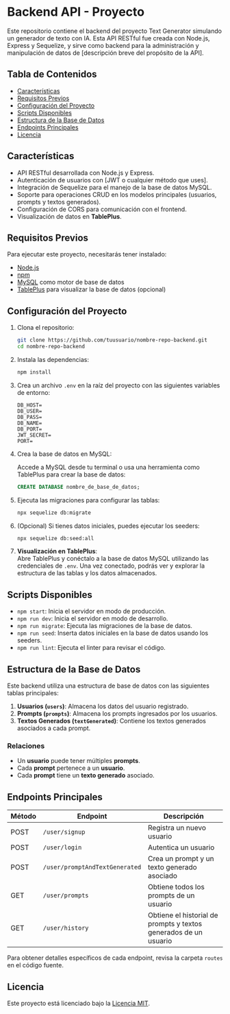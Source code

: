 # Backend API - Proyecto

Este repositorio contiene el backend del proyecto Text Generator simulando un generador de texto con IA. Esta API RESTful fue creada con Node.js, Express y Sequelize, y sirve como backend para la administración y manipulación de datos de [descripción breve del propósito de la API].

## Tabla de Contenidos

- [Características](#características)
- [Requisitos Previos](#requisitos-previos)
- [Configuración del Proyecto](#configuración-del-proyecto)
- [Scripts Disponibles](#scripts-disponibles)
- [Estructura de la Base de Datos](#estructura-de-la-base-de-datos)
- [Endpoints Principales](#endpoints-principales)
- [Licencia](#licencia)

## Características

- API RESTful desarrollada con Node.js y Express.
- Autenticación de usuarios con [JWT o cualquier método que uses].
- Integración de Sequelize para el manejo de la base de datos MySQL.
- Soporte para operaciones CRUD en los modelos principales (usuarios, prompts y textos generados).
- Configuración de CORS para comunicación con el frontend.
- Visualización de datos en **TablePlus**.

## Requisitos Previos

Para ejecutar este proyecto, necesitarás tener instalado:

- [Node.js](https://nodejs.org/) 
- [npm](https://www.npmjs.com/) 
- [MySQL](https://www.mysql.com/) como motor de base de datos
- [TablePlus](https://tableplus.com/) para visualizar la base de datos (opcional)

## Configuración del Proyecto

1. Clona el repositorio:

    ```bash
    git clone https://github.com/tuusuario/nombre-repo-backend.git
    cd nombre-repo-backend
    ```

2. Instala las dependencias:

    ```bash
    npm install
    ```

3. Crea un archivo `.env` en la raíz del proyecto con las siguientes variables de entorno:

    ```plaintext
    DB_HOST=
    DB_USER=
    DB_PASS=
    DB_NAME=
    DB_PORT=
    JWT_SECRET=
    PORT=
    ```

4. Crea la base de datos en MySQL:

    Accede a MySQL desde tu terminal o usa una herramienta como TablePlus para crear la base de datos:

    ```sql
    CREATE DATABASE nombre_de_base_de_datos;
    ```

5. Ejecuta las migraciones para configurar las tablas:

    ```bash
    npx sequelize db:migrate
    ```

6. (Opcional) Si tienes datos iniciales, puedes ejecutar los seeders:

    ```bash
    npx sequelize db:seed:all
    ```

7. **Visualización en TablePlus**:  
   Abre TablePlus y conéctalo a la base de datos MySQL utilizando las credenciales de `.env`. Una vez conectado, podrás ver y explorar la estructura de las tablas y los datos almacenados.

## Scripts Disponibles

- `npm start`: Inicia el servidor en modo de producción.
- `npm run dev`: Inicia el servidor en modo de desarrollo.
- `npm run migrate`: Ejecuta las migraciones de la base de datos.
- `npm run seed`: Inserta datos iniciales en la base de datos usando los seeders.
- `npm run lint`: Ejecuta el linter para revisar el código.

## Estructura de la Base de Datos

Este backend utiliza una estructura de base de datos con las siguientes tablas principales:

1. **Usuarios (`users`)**: Almacena los datos del usuario registrado.
2. **Prompts (`prompts`)**: Almacena los prompts ingresados por los usuarios.
3. **Textos Generados (`textGenerated`)**: Contiene los textos generados asociados a cada prompt.

### Relaciones

- Un **usuario** puede tener múltiples **prompts**.
- Cada **prompt** pertenece a un **usuario**.
- Cada **prompt** tiene un **texto generado** asociado.

## Endpoints Principales

| Método | Endpoint                   | Descripción                                 |
|--------|-----------------------------|---------------------------------------------|
| POST   | `/user/signup`              | Registra un nuevo usuario                   |
| POST   | `/user/login`               | Autentica un usuario                        |
| POST   | `/user/promptAndTextGenerated` | Crea un prompt y un texto generado asociado |
| GET    | `/user/prompts`             | Obtiene todos los prompts de un usuario     |
| GET    | `/user/history`             | Obtiene el historial de prompts y textos generados de un usuario |

Para obtener detalles específicos de cada endpoint, revisa la carpeta `routes` en el código fuente.

## Licencia

Este proyecto está licenciado bajo la [Licencia MIT](LICENSE).
